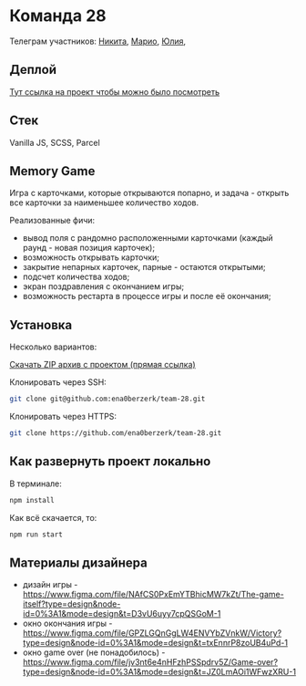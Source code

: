# Команда 28

Телеграм участников: [Никита](https://t.me/enduraew), [Марио](https://t.me/supermariosister), [Юлия](https://t.me/yulia_wolf),

## Деплой

[Тут ссылка на проект чтобы можно было посмотреть](#)

## Стек

Vanilla JS, SCSS, Parcel

## Memory Game 

Игра с карточками, которые открываются попарно, и задача - открыть все карточки за наименьшее количество ходов.

Реализованные фичи:

- вывод поля с рандомно расположенными карточками (каждый раунд - новая позиция карточек);
- возможность открывать карточки;
- закрытие непарных карточек, парные - остаются открытыми;
- подсчет количества ходов;
- экран поздравления с окончанием игры;
- возможность рестарта в процессе игры и после её окончания;

## Установка

Несколько вариантов:

[Скачать ZIP архив с проектом (прямая ссылка)](https://github.com/ena0berzerk/team-28/archive/refs/heads/main.zip)

Клонировать через SSH:

```bash
git clone git@github.com:ena0berzerk/team-28.git
```

Клонировать через HTTPS:

```bash
git clone https://github.com/ena0berzerk/team-28.git
```

## Как развернуть проект локально

 В терминале:

```bash
npm install
```

Как всё скачается, то:

```bash
npm run start
```

## Материалы дизайнера

- дизайн игры - https://www.figma.com/file/NAfCS0PxEmYTBhicMW7kZt/The-game-itself?type=design&node-id=0%3A1&mode=design&t=D3vU6uyy7cpQSGoM-1 
- окно окончания игры - https://www.figma.com/file/GPZLGQnGgLW4ENVYbZVnkW/Victory?type=design&node-id=0%3A1&mode=design&t=txEnnrP8zoUB4uPd-1
- окно game over (не понадобилось) - https://www.figma.com/file/jv3nt6e4nHFzhPSSpdrv5Z/Game-over?type=design&node-id=0%3A1&mode=design&t=JZ0LmAOi1WFwzXRU-1
